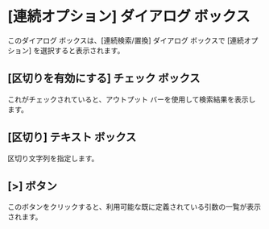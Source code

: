 # \[連続オプション\] ダイアログ ボックス

このダイアログ ボックスは、\[連続検索/置換\] ダイアログ ボックスで \[連続オプション\] を選択すると表示されます。

## \[区切りを有効にする\] チェック ボックス

これがチェックされていると、アウトプット バーを使用して検索結果を表示します。

## \[区切り\] テキスト ボックス

区切り文字列を指定します。

## \[>\] ボタン

このボタンをクリックすると、利用可能な既に定義されている引数の一覧が表示されます。

